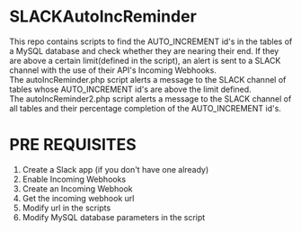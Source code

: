 # SLACKAutoIncReminder
This repo contains scripts to find the AUTO_INCREMENT id's in the tables of a MySQL database and check whether they are nearing their end. If they are above a certain limit(defined in the script), an alert is sent to a SLACK channel with the use of their API's Incoming Webhooks.<br>
The autoIncReminder.php script alerts a message to the SLACK channel of tables whose AUTO_INCREMENT id's are above the limit defined.<br>
The autoIncReminder2.php script alerts a message to the SLACK channel of all tables and their percentage completion of the AUTO_INCREMENT id's.

# PRE REQUISITES
1. Create a Slack app (if you don't have one already)
2. Enable Incoming Webhooks
3. Create an Incoming Webhook
4. Get the incoming webhook url
5. Modify url in the scripts
6. Modify MySQL database parameters in the script
